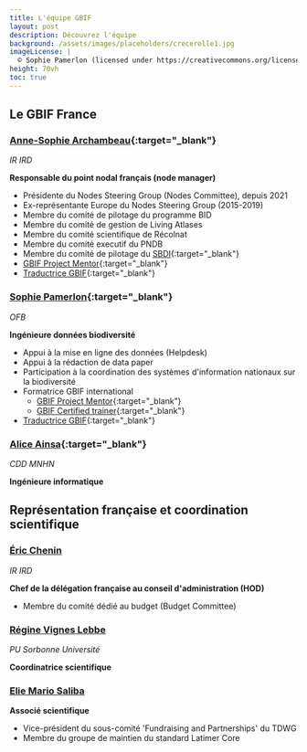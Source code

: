 ```yaml
---
title: L'équipe GBIF
layout: post
description: Découvrez l'équipe 
background: /assets/images/placeholders/crecerelle1.jpg
imageLicense: |
  © Sophie Pamerlon (licensed under https://creativecommons.org/licenses/by-sa/4.0/)
height: 70vh
toc: true
---
```

<style> .feature-img img {background-color: white; object-fit: cover }> </style>
## Le GBIF France

### [Anne-Sophie Archambeau](https://www.patrinat.fr/fr/annuaire/anne-sophie-archambeau-6077){:target="_blank"}
_IR IRD_

**Responsable du point nodal français (node manager)** 
- Présidente du Nodes Steering Group (Nodes Committee), depuis 2021
- Ex-représentante Europe du Nodes Steering Group (2015-2019)
- Membre du comité de pilotage du programme BID
- Membre du comité de gestion de Living Atlases
- Membre du comité scientifique de Récolnat 
- Membre du comité executif du PNDB
- Membre du comité de pilotage du [SBDI](https://biodiversitydata.se/){:target="_blank"}
- [GBIF Project Mentor](https://www.gbif.org/mentors){:target="_blank"}
- [Traductrice GBIF](https://www.gbif.org/fr/translators#list){:target="_blank"}

### [Sophie Pamerlon](https://www.patrinat.fr/fr/annuaire/sophie-pamerlon-6148){:target="_blank"}
_OFB_

**Ingénieure données biodiversité**
   - Appui à la mise en ligne des données (Helpdesk)
   - Appui à la rédaction de data paper
   - Participation à la coordination des systèmes d'information nationaux sur la biodiversité
- Formatrice GBIF international
    - [GBIF Project Mentor](https://www.gbif.org/mentors){:target="_blank"}
    - [GBIF Certified trainer](https://www.gbif.org/mentors){:target="_blank"}
- [Traductrice GBIF](https://www.gbif.org/fr/translators#list){:target="_blank"}

### [Alice Ainsa](https://isyeb.mnhn.fr/fr/annuaire/alice-ainsa-9568){:target="_blank"}
_CDD MNHN_

**Ingénieure informatique**


## Représentation française et coordination scientifique

### [Éric Chenin](https://scai.sorbonne-universite.fr/public/profiles/view/54d0fe54d1e123a8f10f/33)
_IR IRD_

**Chef de la délégation française au conseil d'administration (HOD)**
- Membre du comité dédié au budget (Budget Committee)

### [Régine Vignes Lebbe](https://isyeb.mnhn.fr/fr/annuaire/regine-vignes-lebbe-408)
_PU Sorbonne Université_

**Coordinatrice scientifique**

### [Elie Mario Saliba]()

**Associé scientifique**
- Vice-président du sous-comité 'Fundraising and Partnerships' du TDWG
- Membre du groupe de maintien du standard Latimer Core



